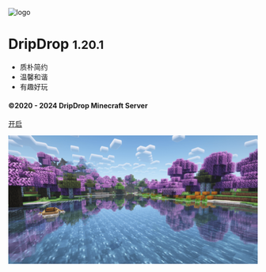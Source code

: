 ![logo](pics/logo/server-icon.svg ':size=5%')

# DripDrop <small>1.20.1</small>

<!-- > Minecraft Server Wiki -->

- 质朴简约
- 温馨和谐
- 有趣好玩

#### ©2020 - 2024 DripDrop Minecraft Server

[开启](homepage.md)

![](pics/background/spring.png)